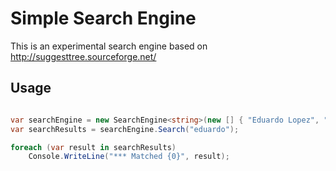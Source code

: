 # Simple Search EngineThis is an experimental search engine based on http://suggesttree.sourceforge.net/Usage-----------------------```csharpvar searchEngine = new SearchEngine<string>(new [] { "Eduardo Lopez", "Eduardo Rodriguez", "Eduardinho", "Juan" }, x => x);var searchResults = searchEngine.Search("eduardo");foreach (var result in searchResults)	Console.WriteLine("*** Matched {0}", result);	```	